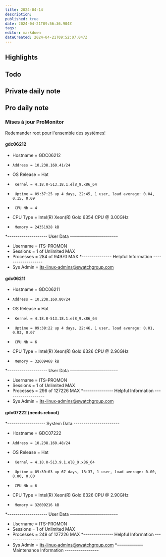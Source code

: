 ```yaml
---
title: 2024-04-14
description: 
published: true
date: 2024-04-21T09:56:36.904Z
tags: 
editor: markdown
dateCreated: 2024-04-21T09:52:07.047Z
---
```


## Highlights

## Todo
## Private daily note

## Pro daily note

### Mises à jour ProMonitor

Redemander root pour l'ensemble des systèmes!

#### gdc06212
*    Hostname = GDC06212
*     Address = 10.238.160.41/24
*  OS Release = Hat
*      Kernel = 4.18.0-513.18.1.el8_9.x86_64
*      Uptime = 09:37:25 up 4 days, 22:45, 1 user, load average: 0.04, 0.15, 0.09
*      CPU Nb = 4
*    CPU Type = Intel(R) Xeon(R) Gold 6354 CPU @ 3.00GHz
*      Memory = 24351928 kB
*-------------------- User Data ------------------------
*    Username = ITS-PROMON
*    Sessions = 1 of Unlimited MAX
*   Processes = 284 of 94970 MAX
*--------------- Helpful Information -------------------
*   Sys Admin = its-linux-admins@swatchgroup.com

#### gdc06211


*    Hostname = GDC06211
*     Address = 10.238.160.80/24
*  OS Release = Hat
*      Kernel = 4.18.0-513.18.1.el8_9.x86_64
*      Uptime = 09:38:22 up 4 days, 22:46, 1 user, load average: 0.01, 0.03, 0.07
*      CPU Nb = 6
*    CPU Type = Intel(R) Xeon(R) Gold 6326 CPU @ 2.90GHz
*      Memory = 32609468 kB
*-------------------- User Data ------------------------
*    Username = ITS-PROMON
*    Sessions = 1 of Unlimited MAX
*   Processes = 296 of 127226 MAX
*--------------- Helpful Information -------------------
*   Sys Admin = its-linux-admins@swatchgroup.com


#### gdc07222 (needs reboot)

*------------------- System Data -----------------------
*    Hostname = GDC07222
*     Address = 10.238.160.48/24
*  OS Release = Hat
*      Kernel = 4.18.0-513.9.1.el8_9.x86_64
*      Uptime = 09:39:03 up 67 days, 18:37, 1 user, load average: 0.00, 0.00, 0.00
*      CPU Nb = 6
*    CPU Type = Intel(R) Xeon(R) Gold 6326 CPU @ 2.90GHz
*      Memory = 32609216 kB
*-------------------- User Data ------------------------
*    Username = ITS-PROMON
*    Sessions = 1 of Unlimited MAX
*   Processes = 249 of 127226 MAX
*--------------- Helpful Information -------------------
*   Sys Admin = its-linux-admins@swatchgroup.com
*------------- Maintenance Information -----------------
